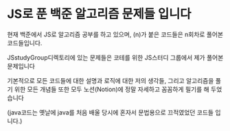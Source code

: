 # JS로 푼 백준 알고리즘 문제들 입니다

현재 백준에서 JS로 알고리즘 공부를 하고 있으며,
(n)가 붙은 코드들은 n회차로 풀어본 코드들입니다. 

JSstudyGroup디렉토리에 있는 문제들은 코테를 위한 JS스터디 그룹에서 제가 풀어본 문제입니다

기본적으로 모든 코드들에 대한 설명과 로직에 대한 저의 생각들,
그리고 알고리즘을 풀기 위한 모든 개념들 또한 모두 노션(Notion)에 정말 자세하고 꼼꼼하게 필기를 해 두었습니다


(java코드는 옛날에 java를 처음 배울 당시에 혼자서 문법용으로 끄적였었던 코드들 입니다.)


